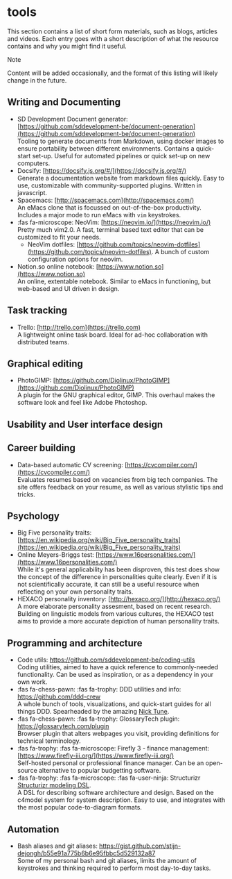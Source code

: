 # tools


This section contains a list of short form materials, such as blogs, articles and videos.
Each entry goes with a short description of what the resource contains and why you might find it useful.

> [!NOTE]
> Content will be added occasionally, and the format of this listing will likely change in the future.

## Writing and Documenting

* SD Development Document generator: [https://github.com/sddevelopment-be/document-generation](https://github.com/sddevelopment-be/document-generation)  
Tooling to generate documents from Markdown, using docker images to ensure portability between different environments. Contains a quick-start set-up. Useful for automated pipelines or quick set-up on new computers.
* Docsify: [https://docsify.js.org/#/](https://docsify.js.org/#/)  
Generate a documentation website from markdown files quickly. Easy to use, customizable with community-supported plugins. Written in javascript.
* Spacemacs: [http://spacemacs.com](http://spacemacs.com/)  
An eMacs clone that is focussed on out-of-the-box productivity. Includes a major mode to run eMacs with `vim` keystrokes.
* :fas fa-microscope: NeoVim: [https://neovim.io/](https://neovim.io/)  
Pretty much vim2.0. A fast, terminal based text editor that can be customized to fit your needs.
  * NeoVim dotfiles: [https://github.com/topics/neovim-dotfiles](https://github.com/topics/neovim-dotfiles). A bunch of custom configuration options for neovim.
* Notion.so online notebook: [https://www.notion.so](https://www.notion.so)  
An online, extentable notebook. Similar to eMacs in functioning, but web-based and UI driven in design.

## Task tracking

* Trello: [http://trello.com](https://trello.com)  
A lightweight online task board. Ideal for ad-hoc collaboration with distributed teams.

## Graphical editing

* PhotoGIMP: [https://github.com/Diolinux/PhotoGIMP](https://github.com/Diolinux/PhotoGIMP)  
A plugin for the GNU graphical editor, GIMP. This overhaul makes the software look and feel like Adobe Photoshop.

## Usability and User interface design

## Career building

* Data-based automatic CV screening: [https://cvcompiler.com/](https://cvcompiler.com/)  
Evaluates resumes based on vacancies from big tech companies. The site offers feedback on your resume, as well as various stylistic tips and tricks.

## Psychology

* Big Five personality traits: [https://en.wikipedia.org/wiki/Big_Five_personality_traits](https://en.wikipedia.org/wiki/Big_Five_personality_traits)
* Online Meyers-Briggs test: [https://www.16personalities.com/](https://www.16personalities.com/)  
While it's general applicability has been disproven, this test does show the concept of the difference in personalities quite clearly. Even if it is not scientifically accurate, it can still be a useful  resource when reflecting on your own personality traits.
* HEXACO personality inventory: [http://hexaco.org/](http://hexaco.org/)  
A more elaborate personality assesment, based on recent research. Building on linguistic models from various cultures, the HEXACO test aims to provide a more accurate depiction of human personallity traits.

## Programming and architecture
* Code utils: https://github.com/sddevelopment-be/coding-utils  
Coding utilities, aimed to have a quick reference to commonly-needed functionality. Can be used as inspiration, or as a dependency in your own work.
* :fas fa-chess-pawn: :fas fa-trophy: DDD utilities and info: https://github.com/ddd-crew  
A whole bunch of tools, visualizations, and quick-start guides for all things DDD. Spearheaded by the amazing [Nick Tune](https://github.com/NTCoding).
* :fas fa-chess-pawn: :fas fa-trophy: GlossaryTech plugin: https://glossarytech.com/plugin  
Browser plugin that alters webpages you visit, providing definitions for technical terminology.
* :fas fa-trophy:  :fas fa-microscope: Firefly 3 - finance management: [https://www.firefly-iii.org/](https://www.firefly-iii.org/)  
Self-hosted personal or professional finance manager. Can be an open-source alternative to popular budgetting software.
* :fas fa-trophy:  :fas fa-microscope: :fas fa-user-ninja: Structurizr [Structurizr modeling DSL](https://github.com/structurizr/dsl).  
A DSL for describing software architecture and design. Based on the c4model system for system description. Easy to use, and integrates with the most popular code-to-diagram formats.

## Automation
* Bash aliases and git aliases: https://gist.github.com/stijn-dejongh/b55e91a775b6b6e95fbbc5d529132a87  
Some of my personal bash and git aliases, limits the amount of keystrokes and thinking required to perform most day-to-day tasks.


